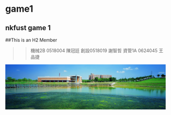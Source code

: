 # game1
## nkfust game 1
##This is an H2 Member
>>機械2B 0518004 陳冠廷
>>創設0518019 謝智哲
>>資管1A 0624045 王品捷

![NKFUST](NKFUST.jpg "第一科大")
